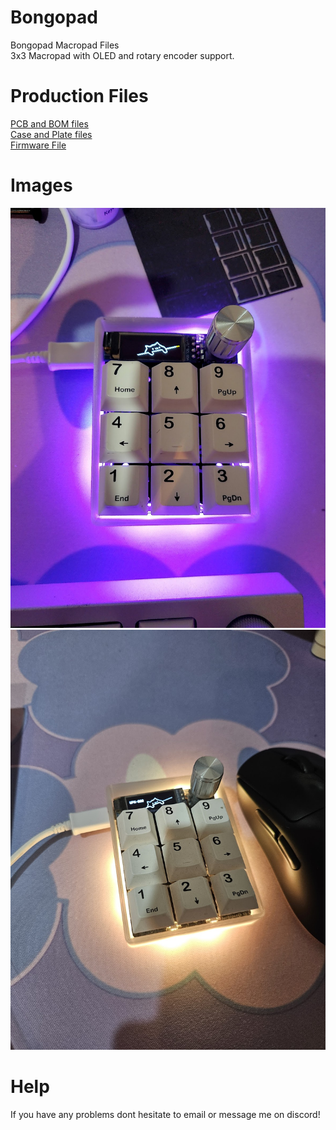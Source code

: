 # Bongopad
Bongopad Macropad Files\
3x3 Macropad with OLED and rotary encoder support.

# Production Files
[PCB and BOM files](/PCB/)\
[Case and Plate files](/3D%20Files/)\
[Firmware File](/Firmware/bongopad_vial.hex)

# Images
![bongopad](/Images/Bongopad1.jpg)
![bongopad](/Images/Bongopad2.jpg)

# Help
If you have any problems dont hesitate to email or message me on discord!